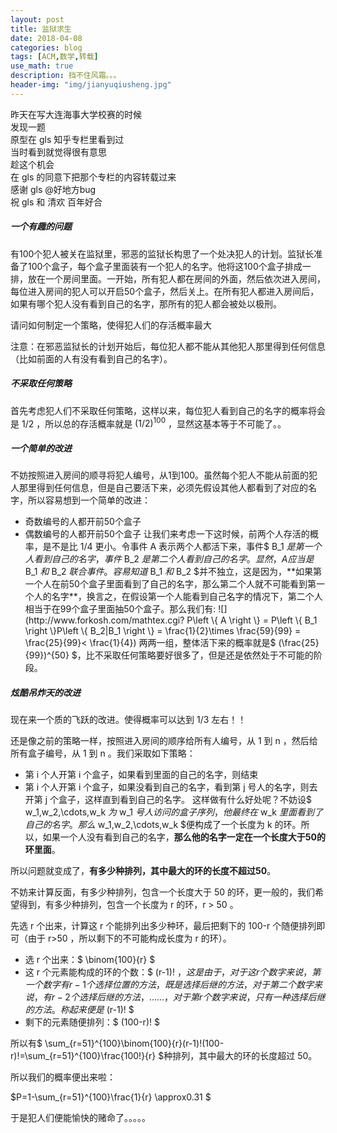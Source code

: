 ```yaml
---
layout: post
title: 监狱求生
date: 2018-04-08
categories: blog
tags: [ACM,数学,转载]
use_math: true
description: 挡不住风霜。。。
header-img: "img/jianyuqiusheng.jpg"
---
```


昨天在写大连海事大学校赛的时候<br>
发现一题<br>
原型在 gls 知乎专栏里看到过<br>
当时看到就觉得很有意思<br>
趁这个机会<br>
在 gls 的同意下把那个专栏的内容转载过来<br>
感谢 gls @好地方bug<br>
祝 gls 和 清欢 百年好合<br>



##### 一个有趣的问题
有100个犯人被关在监狱里，邪恶的监狱长构思了一个处决犯人的计划。监狱长准备了100个盒子，每个盒子里面装有一个犯人的名字。他将这100个盒子排成一排，放在一个房间里面。一开始，所有犯人都在房间的外面，然后依次进入房间，每位进入房间的犯人可以开启50个盒子，然后关上。在所有犯人都进入房间后，如果有哪个犯人没有看到自己的名字，那所有的犯人都会被处以极刑。

请问如何制定一个策略，使得犯人们的存活概率最大

注意：在邪恶监狱长的计划开始后，每位犯人都不能从其他犯人那里得到任何信息（比如前面的人有没有看到自己的名字）。




##### 不采取任何策略
首先考虑犯人们不采取任何策略，这样以来，每位犯人看到自己的名字的概率将会是 1/2 ，所以总的存活概率就是 $(1/2)^{100}$ ，显然这基本等于不可能了。。




##### 一个简单的改进
不妨按照进入房间的顺寻将犯人编号，从1到100。虽然每个犯人不能从前面的犯人那里得到任何信息，但是自己要活下来，必须先假设其他人都看到了对应的名字，所以容易想到一个简单的改进：

- 奇数编号的人都开前50个盒子
- 偶数编号的人都开前50个盒子
让我们来考虑一下这时候，前两个人存活的概率，是不是比 1/4 更小。令事件 A 表示两个人都活下来，事件$ B_1 $是第一个人看到自己的名字，事件$ B_2 $是第二个人看到自己的名字。显然， A 应当是$ B_1 $和$ B_2 $联合事件。容易知道$ B_1 $和$ B_2 $并不独立，这是因为，**如果第一个人在前50个盒子里面看到了自己的名字，那么第二个人就不可能看到第一个人的名字**，换言之，在假设第一个人能看到自己名字的情况下，第二个人相当于在99个盒子里面抽50个盒子。那么我们有:
![](http://www.forkosh.com/mathtex.cgi? P\left \{ A \right \} = P\left \{ B_1 \right \}P\left \{ B_2|B_1 \right \} = \frac{1}{2}\times \frac{59}{99} = \frac{25}{99}< \frac{1}{4})
两两一组，整体活下来的概率就是$ (\frac{25}{99})^{50} $，比不采取任何策略要好很多了，但是还是依然处于不可能的阶段。




##### 炫酷吊炸天的改进
现在来一个质的飞跃的改进。使得概率可以达到 1/3 左右！！

还是像之前的策略一样，按照进入房间的顺序给所有人编号，从 1 到 n ，然后给所有盒子编号，从 1 到 n 。我们采取如下策略：

- 第 i 个人开第 i 个盒子，如果看到里面的自己的名字，则结束
- 第 i 个人开第 i 个盒子，如果没看到自己的名字，看到第 j 号人的名字，则去开第 j 个盒子，这样直到看到自己的名字。
这样做有什么好处呢？不妨设$ w_1,w_2,\cdots,w_k $为$ w_1 $号人访问的盒子序列，他最终在$ w_k $里面看到了自己的名字。那么$ w_1,w_2,\cdots,w_k $便构成了一个长度为 k 的环。所以，如果一个人没有看到自己的名字，**那么他的名字一定在一个长度大于50的环里面**。

所以问题就变成了，**有多少种排列，其中最大的环的长度不超过50**。

不妨来计算反面，有多少种排列，包含一个长度大于 50 的环，更一般的，我们希望得到，有多少种排列，包含一个长度为 r 的环，r > 50 。

先选 r 个出来，计算这 r 个能排列出多少种环，最后把剩下的 100-r 个随便排列即可（由于 r>50 ，所以剩下的不可能构成长度为 r 的环）。
- 选 r 个出来：$ \binom{100}{r} $
- 这 r 个元素能构成的环的个数：$ (r-1)! $，这是由于，对于这 r 个数字来说，第一个数字有 r-1 个选择位置的方法，既是选择后继的方法，对于第二个数字来说，有 r-2 个选择后继的方法，……，对于第 r 个数字来说，只有一种选择后继的方法。称起来便是$ (r-1)! $
- 剩下的元素随便排列：$ (100-r)! $

所以有$ \sum_{r=51}^{100}\binom{100}{r}(r-1)!(100-r)!=\sum_{r=51}^{100}\frac{100!}{r} $种排列，其中最大的环的长度超过 50。

所以我们的概率便出来啦：

$P=1-\sum_{r=51}^{100}\frac{1}{r} \approx0.31 $

于是犯人们便能愉快的赌命了。。。。。
